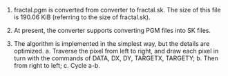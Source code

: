 1. fractal.pgm is converted from converter to fractal.sk. The size of this file is 190.06 KiB (referring to the size of fractal.sk).

2. At present, the converter supports converting PGM files into SK files.

3. The algorithm is implemented in the simplest way, but the details are optimized.
a. Traverse the pixel from left to right, and draw each pixel in turn with the commands of DATA, DX, DY, TARGETX, TARGETY;
b. Then from right to left;
c. Cycle a-b.